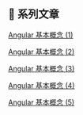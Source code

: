 ## 🚀 系列文章
[Angular 基本概念 (1)](/blog/articles/Angular%3C_%3E%3EAngular%20%E5%9F%BA%E6%9C%AC%E6%A6%82%E5%BF%B5%20(1))

[Angular 基本概念 (2)](/blog/articles/Angular%3C_%3E%3EAngular%20%E5%9F%BA%E6%9C%AC%E6%A6%82%E5%BF%B5%20(2))

[Angular 基本概念 (3)](/blog/articles/Angular%3C_%3E%3EAngular%20%E5%9F%BA%E6%9C%AC%E6%A6%82%E5%BF%B5%20(3))

[Angular 基本概念 (4)](/blog/articles/Angular%3C_%3E%3EAngular%20%E5%9F%BA%E6%9C%AC%E6%A6%82%E5%BF%B5%20(4))

[Angular 基本概念 (5)](/blog/articles/Angular%3C_%3E%3EAngular%20%E5%9F%BA%E6%9C%AC%E6%A6%82%E5%BF%B5%20(5))